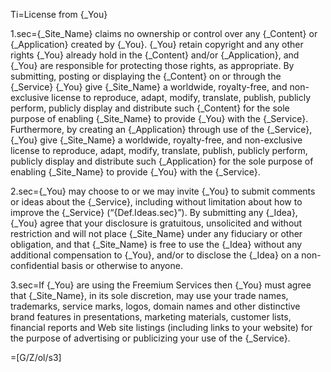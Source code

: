 
Ti=License from {_You}

1.sec={_Site_Name} claims no ownership or control over any {_Content} or {_Application} created by {_You}. {_You} retain copyright and any other rights {_You} already hold in the {_Content} and/or {_Application}, and {_You} are responsible for protecting those rights, as appropriate. By submitting, posting or displaying the {_Content} on or through the {_Service} {_You} give {_Site_Name} a worldwide, royalty-free, and non-exclusive license to reproduce, adapt, modify, translate, publish, publicly perform, publicly display and distribute such {_Content} for the sole purpose of enabling {_Site_Name} to provide {_You} with the {_Service}. Furthermore, by creating an {_Application} through use of the {_Service}, {_You} give {_Site_Name} a worldwide, royalty-free, and non-exclusive license to reproduce, adapt, modify, translate, publish, publicly perform, publicly display and distribute such {_Application} for the sole purpose of enabling {_Site_Name} to provide {_You} with the {_Service}.

2.sec={_You} may choose to or we may invite {_You} to submit comments or ideas about the {_Service}, including without limitation about how to improve the {_Service} (“{Def.Ideas.sec}”). By submitting any {_Idea}, {_You} agree that your disclosure is gratuitous, unsolicited and without restriction and will not place {_Site_Name} under any fiduciary or other obligation, and that {_Site_Name} is free to use the {_Idea} without any additional compensation to {_You}, and/or to disclose the {_Idea} on a non-confidential basis or otherwise to anyone.

3.sec=If {_You} are using the Freemium Services then {_You} must agree that {_Site_Name}, in its sole discretion, may use your trade names, trademarks, service marks, logos, domain names and other distinctive brand features in presentations, marketing materials, customer lists, financial reports and Web site listings (including links to your website) for the purpose of advertising or publicizing your use of the {_Service}.

=[G/Z/ol/s3]
